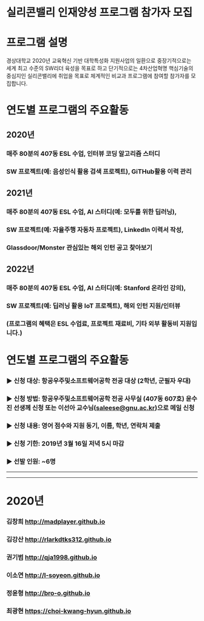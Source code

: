 ---
---

# 실리콘밸리 인재양성 프로그램 참가자 모집


# 프로그램 설명
경상대학교 2020년 교육혁신 기반 대학특성화 지원사업의 일환으로 중장기적으로는 세계 최고 수준의 SW리더 육성을 목표로 하고 단기적으로는 4차산업혁명 핵심기술의 중심지인 실리콘밸리에 취업을 목표로 체계적인 비교과 프로그램에 참여할 참가자를 모집합니다.

# 연도별 프로그램의 주요활동
## 2020년
### 매주 80분의 407동 ESL 수업, 인터뷰 코딩 알고리즘 스터디
### SW 프로젝트(예: 음성인식 활용 검색 프로젝트), GiTHub활용 이력 관리

## 2021년
### 매주 80분의 407동 ESL 수업, AI 스터디(예: 모두를 위한 딥러닝),
### SW 프로젝트(예: 자율주행 자동차 프로젝트), LinkedIn 이력서 작성,
### Glassdoor/Monster 관심있는 해외 인턴 공고 찾아보기

## 2022년
### 매주 80분의 407동 ESL 수업, AI 스터디(예: Stanford 온라인 강의),
### SW 프로젝트(예: 딥러닝 활용 IoT 프로젝트), 해외 인턴 지원/인터뷰

### (프로그램의 혜택은 ESL 수업료, 프로젝트 재료비, 기타 외부 활동비 지원입니다.)

# 연도별 프로그램의 주요활동
### ▶ 신청 대상: 항공우주및소프트웨어공학 전공 대상 (2학년, 군필자 우대)
### ▶ 신청 방법: 항공우주및소프트웨어공학 전공 사무실 (407동 607호) 윤수진 선생께 신청 또는 이선아 교수님(saleese@gnu.ac.kr)으로 메일 신청
### ▶ 신청 내용: 영어 점수와 지원 동기, 이름, 학년, 연락처 제출
### ▶ 신청 기한: 2019년 3월 16일 저녁 5시 마감
### ▶ 선발 인원: ~6명
- - -
- - -
# 2020년
### 김창희 <http://madplayer.github.io>
### 김강산 <http://rlarkdtks312.github.io>
### 권기범 <http://qja1998.github.io>
### 이소연 <http://l-soyeon.github.io>
### 정윤형 <http://bro-o.github.io>
### 최광현 <https://choi-kwang-hyun.github.io>
